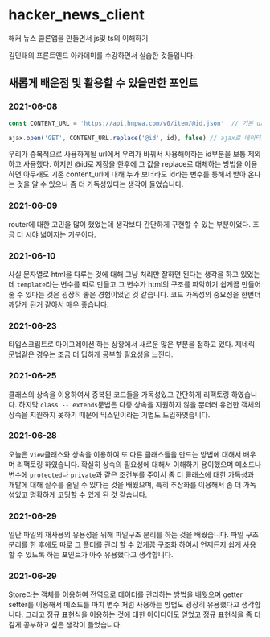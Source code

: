 # hacker_news_client
 해커 뉴스 클론앱을 만들면서 js및 ts의 이해하기

김민태의 프론트엔드 아카데미를 수강하면서 실습한 것들입니다.



## 새롭게 배운점 및 활용할 수 있을만한 포인트

### 2021-06-08

```javascript
const CONTENT_URL = 'https://api.hnpwa.com/v0/item/@id.json'  // 기본 url

ajax.open('GET', CONTENT_URL.replace('@id', id), false) // ajax로 데이터를 전송받을때 활용하는 url을 replace로 재설정한다.
```

우리가 중복적으로 사용하게될 url에서 우리가 바꿔서 사용해야하는 id부분을 보통 제외하고 사용했다. 하지만 @id로 저장을 한후에 그 값을 replace로 대체하는 방법을 이용하면 아무래도 기존 content_url에 대해 누가 보더라도 id라는 변수를 통해서 받아 온다는 것을 알 수 있으니 좀 더 가독성있다는 생각이 들었습니다. 

### 2021-06-09

router에 대한 고민을 많이 했었는데 생각보다 간단하게 구현할 수 있는 부분이었다. 조금 더 시야 넓어지는 기분이다.

### 2021-06-10

사실 문자열로 html을 다루는 것에 대해 그냥 처리만 잘하면 된다는 생각을 하고 있었는데 `template`라는 변수를 따로 만들고 그 변수가 html의 구조를 파악하기 쉽게끔 만들어 줄 수 있다는 것은 굉장히 좋은 경험이었던 것 같습니다. 코드 가독성의 중요성을 한번더 깨닫게 된거 같아서 매우 좋습니다. 

### 2021-06-23

타입스크립트로 마이그레이션 하는 상황에서 새로운 많은 부분을 접하고 있다. 제네릭 문법같은 경우는 조금 더 딥하게 공부할 필요성을 느낀다.

### 2021-06-25

클래스의 상속을 이용하여서 중복된 코드들을 가독성있고 간단하게 리팩토링 하였습니다. 하지막 `class -- extends`문법은 다중 상속을 지원하지 않을 뿐더러 유연한 객체의 상속을 지원하지 못하기 때문에 믹스인이라는 기법도 도입하엿습니다.

### 2021-06-28

오늘은 `View`클래스와 상속을 이용하여 또 다른 클래스들을 만드는 방법에 대해서 배우며 리팩토링 하였습니다. 확실히 상속의 필요성에 대해서 이해하기 용이했으며 메소드나 변수에 `protected`나 `private`과 같은 조건부를 주어서 좀 더 클래스에 대한 가독성과 개발에 대해 실수를 줄일 수 있다는 것을 배웠으며, 특히 추상화를 이용해서 좀 더 가독성있고 명확하게 코딩할 수 있게 된 것 같습니다.

### 2021-06-29

일단 파일의 재사용의 유용성을 위해 파일구조 분리를 하는 것을 배웠습니다. 파일 구조 분리를 한 후에도 따로 그 폴더를 관리 할 수 있게끔 구조화 하여서 언제든지 쉽게 사용할 수 있도록 하는 포인트가 아주 유용했다고 생각합니다.

### 2021-06-29

Store라는 객체를 이용하여 전역으로 데이터를 관리하는 방법을 배웟으며 getter setter를 이용해서 메소드를 마치 변수 처럼 사용하는 방법도 굉장히 유용했다고 생각합니다. 그리고 정규 표현식을 이용하는 것에 대한 아이디어도 얻었고 정규 표현식을 좀 더 깊게 공부하고 싶은 생각이 들었습니다.
